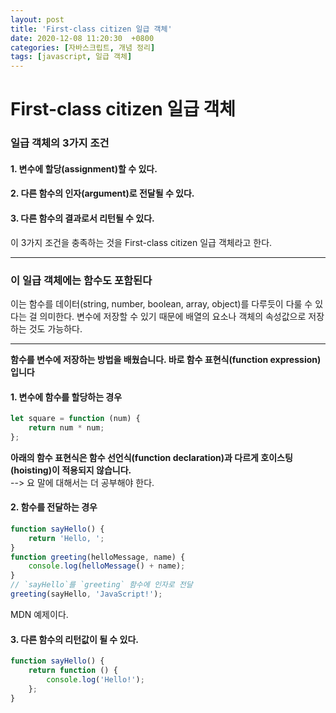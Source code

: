 ```yaml
---
layout: post
title: 'First-class citizen 일급 객체'
date: 2020-12-08 11:20:30  +0800
categories: [자바스크립트, 개념 정리]
tags: [javascript, 일급 객체]
---
```


# **First-class citizen 일급 객체**

### **일급 객체의 3가지 조건**

#### **1. 변수에 할당(assignment)할 수 있다.**

#### **2. 다른 함수의 인자(argument)로 전달될 수 있다.**

#### **3. 다른 함수의 결과로서 리턴될 수 있다.**

이 3가지 조건을 충족하는 것을 First-class citizen 일급 객체라고 한다.

---

### **이 일급 객체에는 함수도 포함된다**

이는 함수를 데이터(string, number, boolean, array, object)를 다루듯이 다룰 수 있다는 걸 의미한다.
변수에 저장할 수 있기 때문에 배열의 요소나 객체의 속성값으로 저장하는 것도 가능하다.

---

**함수를 변수에 저장하는 방법을 배웠습니다. 바로 함수 표현식(function expression) 입니다**

#### **1. 변수에 함수를 할당하는 경우**

```js
let square = function (num) {
	return num * num;
};
```

**아래의 함수 표현식은 함수 선언식(function declaration)과 다르게 호이스팅(hoisting)이 적용되지 않습니다.**  
--> 요 말에 대해서는 더 공부해야 한다.

#### **2. 함수를 전달하는 경우**

```js
function sayHello() {
	return 'Hello, ';
}
function greeting(helloMessage, name) {
	console.log(helloMessage() + name);
}
// `sayHello`를 `greeting` 함수에 인자로 전달
greeting(sayHello, 'JavaScript!');
```

MDN 예제이다.

#### **3. 다른 함수의 리턴값이 될 수 있다.**

```js
function sayHello() {
	return function () {
		console.log('Hello!');
	};
}
```

